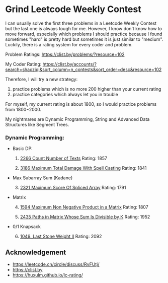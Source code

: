 # Grind Leetcode Weekly Contest

I can usually solve the first three problems in a Leetcode Weekly Contest but the last one is always tough for me.
However, I know don't know how to move forward, especially which problems I should practice because I found sometimes "hard" is pretty hard but sometimes it is just similar to "medium". Luckily, there is a rating system for every coder and problem.

Problem Ratings: https://clist.by/problems/?resource=102

My Coder Rating: https://clist.by/accounts/?search=shaoziqi&sort_column=n_contests&sort_order=desc&resource=102

Therefore, I will try a new strategy:

1. practice problems which is no more 200 higher than your current rating
2. practice categories which always let you in trouble

For myself, my current rating is about 1800, so I would practice problems from 1800~2000.

My nightmares are Dynamic Programming, String and Advanced Data Structures like Segment Trees.

### Dynamic Programming:

- Basic DP:

    1. [2266 Count Number of Texts](https://leetcode.com/problems/count-number-of-texts/)
    Rating: 1857
    
    2. [3186 Maximum Total Damage With Spell Casting](https://leetcode.com/problems/maximum-total-damage-with-spell-casting/)
    Rating: 1841

- Max Subarray Sum (Kadane)

    3. [2321 Maximum Score Of Spliced Array](https://leetcode.com/problems/maximum-score-of-spliced-array/)
    Rating: 1791

- Matrix

    4. [1594 Maximum Non Negative Product in a Matrix](https://leetcode.com/problems/maximum-non-negative-product-in-a-matrix/)
    Rating: 1807

    5. [2435 Paths in Matrix Whose Sum Is Divisible by K](https://leetcode.com/problems/paths-in-matrix-whose-sum-is-divisible-by-k/)
    Rating: 1952

- 0/1 Knapsack

    6. [1049. Last Stone Weight II](https://leetcode.com/problems/last-stone-weight-ii/)
    Rating: 2092

## Acknowledgement
- https://leetcode.cn/circle/discuss/RvFUtj/
- https://clist.by
- https://huxulm.github.io/lc-rating/
